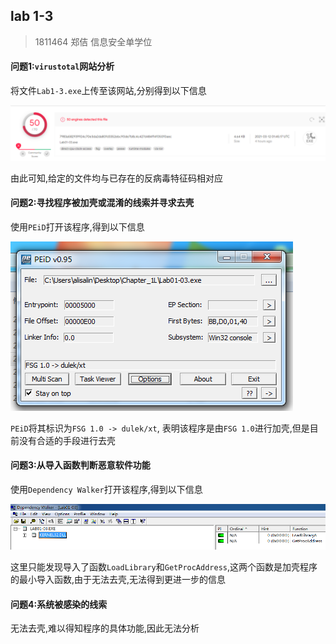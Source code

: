 ## lab 1-3

> 1811464 郑佶 信息安全单学位

#### 问题1:`virustotal`网站分析

将文件`Lab1-3.exe`上传至该网站,分别得到以下信息

![image-1](../IMG/LAB1-3-1.png)

由此可知,给定的文件均与已存在的反病毒特征码相对应



#### 问题2:寻找程序被加壳或混淆的线索并寻求去壳

使用`PEiD`打开该程序,得到以下信息

![image-2](../IMG/LAB1-3-2.png)

`PEiD`将其标识为`FSG 1.0 -> dulek/xt`, 表明该程序是由`FSG 1.0`进行加壳,但是目前没有合适的手段进行去壳



#### 问题3:从导入函数判断恶意软件功能

使用`Dependency Walker`打开该程序,得到以下信息

![image-3](../IMG/LAB1-3-3.png)

这里只能发现导入了函数`LoadLibrary`和`GetProcAddress`,这两个函数是加壳程序的最小导入函数,由于无法去壳,无法得到更进一步的信息



#### 问题4:系统被感染的线索

无法去壳,难以得知程序的具体功能,因此无法分析